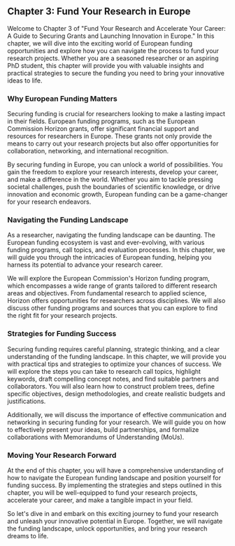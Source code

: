 ## Chapter 3: Fund Your Research in Europe

Welcome to Chapter 3 of "Fund Your Research and Accelerate Your Career: A Guide to Securing Grants and Launching Innovation in Europe." In this chapter, we will dive into the exciting world of European funding opportunities and explore how you can navigate the process to fund your research projects. Whether you are a seasoned researcher or an aspiring PhD student, this chapter will provide you with valuable insights and practical strategies to secure the funding you need to bring your innovative ideas to life.

### Why European Funding Matters

Securing funding is crucial for researchers looking to make a lasting impact in their fields. European funding programs, such as the European Commission Horizon grants, offer significant financial support and resources for researchers in Europe. These grants not only provide the means to carry out your research projects but also offer opportunities for collaboration, networking, and international recognition.

By securing funding in Europe, you can unlock a world of possibilities. You gain the freedom to explore your research interests, develop your career, and make a difference in the world. Whether you aim to tackle pressing societal challenges, push the boundaries of scientific knowledge, or drive innovation and economic growth, European funding can be a game-changer for your research endeavors.

### Navigating the Funding Landscape

As a researcher, navigating the funding landscape can be daunting. The European funding ecosystem is vast and ever-evolving, with various funding programs, call topics, and evaluation processes. In this chapter, we will guide you through the intricacies of European funding, helping you harness its potential to advance your research career.

We will explore the European Commission's Horizon funding program, which encompasses a wide range of grants tailored to different research areas and objectives. From fundamental research to applied science, Horizon offers opportunities for researchers across disciplines. We will also discuss other funding programs and sources that you can explore to find the right fit for your research projects.

### Strategies for Funding Success

Securing funding requires careful planning, strategic thinking, and a clear understanding of the funding landscape. In this chapter, we will provide you with practical tips and strategies to optimize your chances of success. We will explore the steps you can take to research call topics, highlight keywords, draft compelling concept notes, and find suitable partners and collaborators. You will also learn how to construct problem trees, define specific objectives, design methodologies, and create realistic budgets and justifications.

Additionally, we will discuss the importance of effective communication and networking in securing funding for your research. We will guide you on how to effectively present your ideas, build partnerships, and formalize collaborations with Memorandums of Understanding (MoUs).

### Moving Your Research Forward

At the end of this chapter, you will have a comprehensive understanding of how to navigate the European funding landscape and position yourself for funding success. By implementing the strategies and steps outlined in this chapter, you will be well-equipped to fund your research projects, accelerate your career, and make a tangible impact in your field.

So let's dive in and embark on this exciting journey to fund your research and unleash your innovative potential in Europe. Together, we will navigate the funding landscape, unlock opportunities, and bring your research dreams to life.